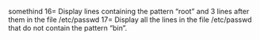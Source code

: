 somethind
16= Display lines containing the pattern “root” and 3 lines after them in the file /etc/passwd
17= Display all the lines in the file /etc/passwd that do not contain the pattern “bin”.
